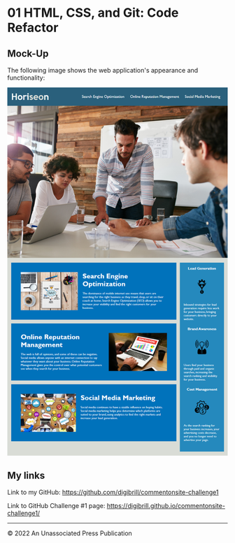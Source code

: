 # 01 HTML, CSS, and Git: Code Refactor

## Mock-Up

The following image shows the web application's appearance and functionality:

![The Horiseon webpage includes a navigation bar, a header image, and cards with text and images at the bottom of the page.](./Assets/01-html-css-git-homework-demo.png)

## My links

Link to my GitHub:
https://github.com/digibrill/commentonsite-challenge1

Link to GitHub Challenge #1 page:
https://digibrill.github.io/commentonsite-challenge1/

---
© 2022 An Unassociated Press Publication
